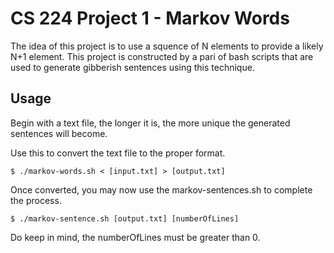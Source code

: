  # CS 224 Project 1 - Markov Words
 
 The idea of this project is to use a squence of N elements to provide a likely N+1 element. This project is constructed by a pari of bash scripts that are used to generate gibberish sentences using this technique.
 
 ## Usage
 
 Begin with a text file, the longer it is, the more unique the generated sentences will become.
 
 Use this to convert the text file to the proper format.
 ```
 $ ./markov-words.sh < [input.txt] > [output.txt]
 ```
 
 Once converted, you may now use the markov-sentences.sh to complete the process.
 ```
 $ ./markov-sentence.sh [output.txt] [numberOfLines]
 ```
 
 Do keep in mind, the numberOfLines must be greater than 0.
 
 
